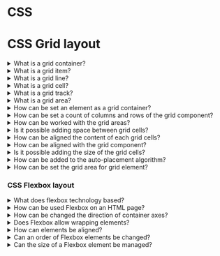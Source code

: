 # CSS

# CSS Grid layout

<details>
  <summary>What is a grid container?</summary>

  Grid container is applied by 'display: grid’ property. All children elements align in lines and columns.

</details>

<details>
  <summary>What is a grid item?</summary>

  A grid item is any child element of a grid container.

</details>

<details>
  <summary>What is a grid line?</summary>

  A grid line is each line that makes up the structure of the grid. It can be either vertical (column grid lines) or horizontal (row grid lines) and reside on either side of a row or column.

</details>

<details>
  <summary>What is a grid cell?</summary>

  In progress ...

</details>

<details>
  <summary>What is a grid track?</summary>

  In progress ...

</details>

<details>
  <summary>What is a grid area?</summary>

  In progress ...

</details>

<details>
  <summary>How can be set an element as a grid container?</summary>

  In progress ...

</details>

<details>
  <summary>How can be set a count of columns and rows of the grid component?</summary>

  In progress ...

</details>

<details>
  <summary>How can be worked with the grid areas?</summary>

  In progress ...

</details>

<details>
  <summary>Is it possible adding space between grid cells?</summary>

  In progress ...

</details>

<details>
  <summary>How can be aligned the content of each grid cells?</summary>

  In progress ...

</details>

<details>
  <summary>How can be aligned with the grid component?</summary>

  In progress ...

</details>

<details>
  <summary>Is it possible adding the size of the grid cells?</summary>

  In progress ...

</details>

<details>
  <summary>How can be added to the auto-placement algorithm?</summary>

  In progress ...

</details>

<details>
  <summary>How can be set the grid area for grid element?</summary>

  In progress ...

</details>

### CSS Flexbox layout

<details>
  <summary>What does flexbox technology based?</summary>

  Each of the flexbox containers has the base and secondary axis directed perpendicularly each other. Flexbox items suited on the base axis can be moved or stretched out by the secondary axis.

</details>

<details>
  <summary>How can be used Flexbox on an HTML page?</summary>

  Need to set a `display` css property of elemtn to `flex` or `inline-flex` values.

</details>

<details>
  <summary>How can be changed the direction of container axes?</summary>

  The direction of flexbox elements could be managed by `flex-direction` property into a flexbox container element. There are the next available values: `row`, `column`, `row-reverse`, `column-reverse`.

</details>

<details>
  <summary>Does Flexbox allow wrapping elements?</summary>

  A base flexbox elements behaviour is fitting elements onto one line. This behaviour can be changed by wrap property for a flexbox container. There are the next available values: `nowrap`, `wrap`, `wrap-reverse`. Moreover, possible to combine `flex-direction` and `flex-wrap` by `flex-flow` property.

</details>

<details>
  <summary>How can elements be aligned?</summary>

  Flexbox elements can be aligned by `justify-content`(the base axis) and `align-content`(the secondary axis). There are the next available properties: `flex-start`, `flex-end`, `center`, `space-between`, `space-around`. Moreover, it’s possible managing how flex items laid out along the secondary axis on the current line. There are the next available properties: `stretch`, `flex-start`, `flex-end`, `center`, `baseline`. Besides, item align could be managed for only one element by `align-self` property.

</details>

<details>
  <summary>Can an order of Flexbox elements be changed?</summary>

  Order one of the flexbox elements can change by `order` property.

</details>

<details>
  <summary>Can the size of a Flexbox element be managed?</summary>

  The `flex-grow` property defines the ability for a flex item to grow if necessary. It accepts a unitless value that serves as a proportion. It dictates what amount of the available space inside the flex container the item should take up.
  The `flex-shrink` property defines the ability for a flex item to shrink if necessary.
  The `flex-basis` property defines the default size of an element before the distribution of the remaining space.
  Moreover, there can use a combination of these properties in `flex` property.

</details>
